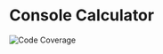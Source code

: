 # Console Calculator
![Code Coverage](https://img.shields.io/badge/Code%20Coverage-82%25-success?style=flat)
